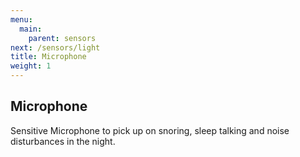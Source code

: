 ```yaml
---
menu:
  main:
    parent: sensors
next: /sensors/light
title: Microphone
weight: 1
---
```


## Microphone


Sensitive Microphone to pick up on snoring, sleep talking and noise disturbances in the night.
